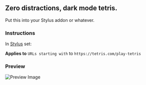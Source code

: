 ## Zero distractions, dark mode tetris.

Put this into your Stylus addon or whatever.

### Instructions
In [Stylus](https://add0n.com/stylus.html) set: 

**Applies to** `URLs starting with` to `https://tetris.com/play-tetris`

### Preview
![Preview Image](https://i.imgur.com/0lzzqmH.png)
